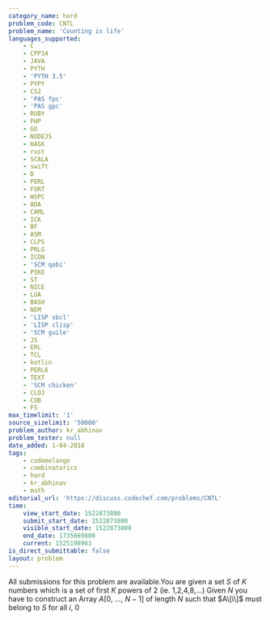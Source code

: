 ```yaml
---
category_name: hard
problem_code: CNTL
problem_name: 'Counting is life'
languages_supported:
    - C
    - CPP14
    - JAVA
    - PYTH
    - 'PYTH 3.5'
    - PYPY
    - CS2
    - 'PAS fpc'
    - 'PAS gpc'
    - RUBY
    - PHP
    - GO
    - NODEJS
    - HASK
    - rust
    - SCALA
    - swift
    - D
    - PERL
    - FORT
    - WSPC
    - ADA
    - CAML
    - ICK
    - BF
    - ASM
    - CLPS
    - PRLG
    - ICON
    - 'SCM qobi'
    - PIKE
    - ST
    - NICE
    - LUA
    - BASH
    - NEM
    - 'LISP sbcl'
    - 'LISP clisp'
    - 'SCM guile'
    - JS
    - ERL
    - TCL
    - kotlin
    - PERL6
    - TEXT
    - 'SCM chicken'
    - CLOJ
    - COB
    - FS
max_timelimit: '1'
source_sizelimit: '50000'
problem_author: kr_abhinav
problem_tester: null
date_added: 1-04-2018
tags:
    - codemelange
    - combinatorics
    - hard
    - kr_abhinav
    - math
editorial_url: 'https://discuss.codechef.com/problems/CNTL'
time:
    view_start_date: 1522873800
    submit_start_date: 1522873800
    visible_start_date: 1522873800
    end_date: 1735669800
    current: 1525198963
is_direct_submittable: false
layout: problem
---
```

All submissions for this problem are available.You are given a set $S$ of $K$ numbers which is a set of first $K$ powers of $2$ (ie. $1$,$2$,$4$,$8$,...) Given $N$ you have to construct an Array $A$\[$0$, ..., $N-1$\] of length $N$ such that $A\[i\]$ must belong to $S$ for all $i$, $0$
